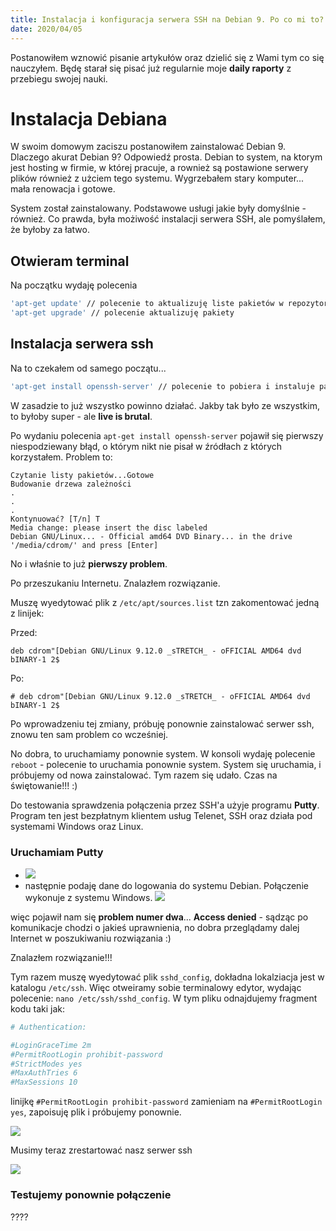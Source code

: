```yaml
---
title: Instalacja i konfiguracja serwera SSH na Debian 9. Po co mi to?
date: 2020/04/05
---
```


Postanowiłem wznowić pisanie artykułów oraz dzielić się z Wami tym co się nauczyłem. Będę starał się pisać już regularnie  moje 
**daily raporty** z przebiegu swojej nauki.

# Instalacja Debiana

W swoim domowym zaciszu postanowiłem zainstalować Debian 9. Dlaczego akurat Debian 9? Odpowiedź prosta. Debian to system, na ktorym jest hosting w firmie, w której pracuje, a rownież są postawione serwery plików również z użciem tego systemu.
Wygrzebałem stary komputer... mała renowacja i gotowe.

System został zainstalowany. Podstawowe usługi jakie były domyślnie - również. Co prawda, była możiwość instalacji serwera SSH, ale pomyślałem, że byłoby za łatwo.

## Otwieram terminal

Na początku wydaję polecenia

```bash
'apt-get update' // polecenie to aktualizuję liste pakietów w repozytoriach
'apt-get upgrade' // polecenie aktualizuję pakiety
```

## Instalacja serwera ssh

Na to czekałem od samego początu...

```bash
'apt-get install openssh-server' // polecenie to pobiera i instaluje pakiet `openssh-server` 
```

W zasadzie to już wszystko powinno działać. Jakby tak było ze wszystkim, to byłoby super - ale **live is brutal**.

Po wydaniu polecenia `apt-get install openssh-server` pojawił się pierwszy niespodziewany błąd, o którym nikt nie pisał w źródłach z których korzystałem.
Problem to:

```
Czytanie listy pakietów...Gotowe
Budowanie drzewa zależności
.
.
.
Kontynuować? [T/n] T
Media change: please insert the disc labeled 
Debian GNU/Linux... - Official amd64 DVD Binary... in the drive '/media/cdrom/' and press [Enter]
```

No i właśnie to już **pierwszy problem**.

Po przeszukaniu Internetu. Znalazłem rozwiązanie.

Muszę wyedytować plik z `/etc/apt/sources.list` tzn zakomentować jedną z linijek:

Przed:

`deb cdrom"[Debian GNU/Linux 9.12.0 _sTRETCH_ - oFFICIAL AMD64 dvd bINARY-1 2$`

Po:

`# deb cdrom"[Debian GNU/Linux 9.12.0 _sTRETCH_ - oFFICIAL AMD64 dvd bINARY-1 2$`

Po wprowadzeniu tej zmiany, próbuję ponownie zainstalować serwer ssh, znowu ten sam problem co wcześniej. 

No dobra, to uruchamiamy ponownie system. W konsoli wydaję polecenie `reboot` - polecenie to uruchamia ponownie system. System się uruchamia, i próbujemy od nowa zainstalować. Tym razem się udało. Czas na świętowanie!!! :)

Do testowania sprawdzenia połączenia przez SSH'a użyje programu **Putty**. Program ten jest bezpłatnym klientem usług Telenet, SSH oraz działa pod systemami Windows oraz Linux.

### Uruchamiam **Putty**

 * ![](https://imgur.com/Yj2FVN4)
 * następnie podaję dane do logowania do systemu Debian. Połączenie wykonuje z systemu Windows.
 ![](https://imgur.com/00GXAT1)

 więc pojawił nam się **problem numer dwa**... **Access denied** - sądząc po komunikacje chodzi o jakieś uprawnienia, no dobra przeglądamy dalej Internet w poszukiwaniu rozwiązania :)

 Znalazłem rozwiązanie!!!

 Tym razem muszę wyedytować plik `sshd_config`, dokładna lokalziacja jest w katalogu `/etc/ssh`. Więc otweiramy sobie terminalowy edytor, wydając polecenie: `nano /etc/ssh/sshd_config`. W tym pliku odnajdujemy fragment kodu taki jak:

 ```bash
# Authentication:

#LoginGraceTime 2m
#PermitRootLogin prohibit-password
#StrictModes yes
#MaxAuthTries 6
#MaxSessions 10
 ```

linijkę `#PermitRootLogin prohibit-password` zamieniam na `#PermitRootLogin yes`, zapoisuję plik i próbujemy ponownie.

![](https://imgur.com/7IImWoN)

Musimy teraz zrestartować nasz serwer ssh

![](https://imgur.com/CEfgvcn)

### Testujemy ponownie połączenie

????